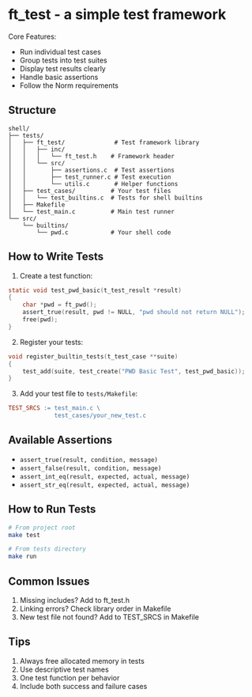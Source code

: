 # ft_test - a simple test framework

Core Features:
- Run individual test cases
- Group tests into test suites
- Display test results clearly
- Handle basic assertions
- Follow the Norm requirements


## Structure
```
shell/
├── tests/
│   ├── ft_test/              # Test framework library
│   │   ├── inc/
│   │   │   └── ft_test.h    # Framework header
│   │   └── src/
│   │       ├── assertions.c  # Test assertions
│   │       ├── test_runner.c # Test execution
│   │       └── utils.c       # Helper functions
│   ├── test_cases/          # Your test files
│   │   └── test_builtins.c  # Tests for shell builtins
│   ├── Makefile
│   └── test_main.c          # Main test runner
└── src/
    └── builtins/
        └── pwd.c            # Your shell code
```

## How to Write Tests

1. Create a test function:
```c
static void test_pwd_basic(t_test_result *result)
{
    char *pwd = ft_pwd();
    assert_true(result, pwd != NULL, "pwd should not return NULL");
    free(pwd);
}
```

2. Register your tests:
```c
void register_builtin_tests(t_test_case **suite)
{
    test_add(suite, test_create("PWD Basic Test", test_pwd_basic));
}
```

3. Add your test file to `tests/Makefile`:
```makefile
TEST_SRCS := test_main.c \
             test_cases/your_new_test.c
```

## Available Assertions
- `assert_true(result, condition, message)`
- `assert_false(result, condition, message)`
- `assert_int_eq(result, expected, actual, message)`
- `assert_str_eq(result, expected, actual, message)`

## How to Run Tests
```bash
# From project root
make test

# From tests directory
make run
```

## Common Issues
1. Missing includes? Add to ft_test.h
2. Linking errors? Check library order in Makefile
3. New test file not found? Add to TEST_SRCS in Makefile

## Tips
1. Always free allocated memory in tests
2. Use descriptive test names
3. One test function per behavior
4. Include both success and failure cases

